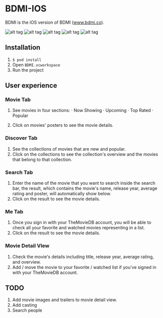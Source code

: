 # BDMI-IOS

BDMI is the iOS version of BDMI (www.bdmi.co).

![alt tag](http://res.cloudinary.com/dypfv4yqq/image/upload/c_scale,w_300/v1464952045/Simulator_Screen_Shot_Jun_3_2016_4.04.51_AM_oth9zx.png) ![alt tag](http://res.cloudinary.com/dypfv4yqq/image/upload/c_scale,w_300/v1464952173/Simulator_Screen_Shot_Jun_3_2016_4.09.13_AM_efg2nl.png) ![alt tag](http://res.cloudinary.com/dypfv4yqq/image/upload/c_scale,w_300/v1464952301/Simulator_Screen_Shot_Jun_3_2016_4.11.18_AM_iwt7ki.png)
![alt tag](http://res.cloudinary.com/dypfv4yqq/image/upload/c_scale,w_300/v1464952359/Simulator_Screen_Shot_Jun_3_2016_4.12.27_AM_fjhtl9.png) ![alt tag](http://res.cloudinary.com/dypfv4yqq/image/upload/c_scale,w_300/v1464952656/Simulator_Screen_Shot_Jun_3_2016_4.17.06_AM_wgsmap.png)


## Installation

1. `$ pod install`
2. Open `BDMI.xcworkspace`
3. Run the project

## User experience

### Movie Tab

1. See movies in four sections:
· Now Showing
· Upcoming
· Top Rated
· Popular

2. Click on movies' posters to see the movie details.

### Discover Tab

1. See the collections of movies that are new and popular.
2. Click on the collections to see the collection's overview and the movies that belong to that collection.

### Search Tab

1. Enter the name of the movie that you want to search inside the search bar, the result, which contains the movie's name, release year, average rating and poster, will automatically show below.
2. Click on the result to see the movie details.


### Me Tab

1. Once you sign in with your TheMovieDB account, you will be able to check all your favorite and watched movies representing in a list.
2. Click on the result to see the movie details.


### Movie Detail VIew

1. Check the movie's details including title, release year, average rating, and overview.
2. Add / move the movie to your favorite / watched list if you've signed in with your TheMovieDB account.


## TODO

1. Add movie images and trailers to movie detail view.
2. Add casting
3. Search people




